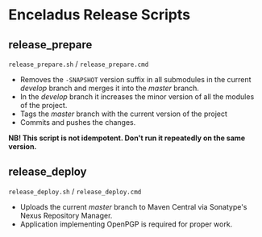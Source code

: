 # Enceladus Release Scripts

## release_prepare

`release_prepare.sh` / `release_prepare.cmd`

* Removes the `-SNAPSHOT` version suffix in all submodules in the current _develop_ branch and merges it into the _master_ branch.
* In the _develop_ branch it increases the minor version of all the modules of the project.
* Tags the _master_ branch with the current version of the project
* Commits and pushes the changes.


**NB! This script is not idempotent. Don't run it repeatedly on the same version.**

## release_deploy

`release_deploy.sh` / `release_deploy.cmd`

* Uploads the current _master_ branch to Maven Central via Sonatype's Nexus Repository Manager.
* Application implementing OpenPGP is required for proper work. 
